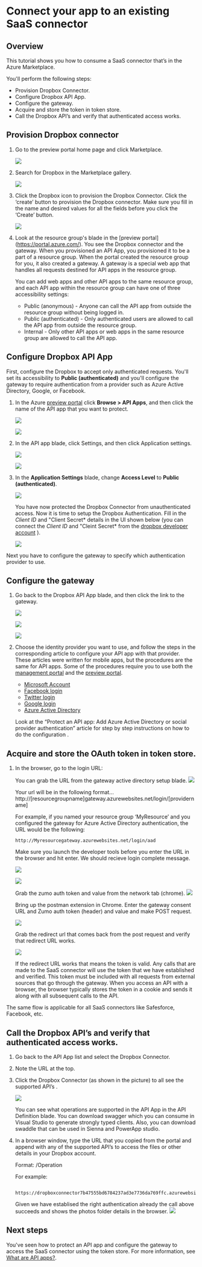 <properties 
	pageTitle="Connect your app to an existing SaaS connector" 
	description="This article demonstrates how to connect to an existing SaaS connector" 
	services="app-service\api" 
	documentationCenter=".net" 
	authors="VinayaReddy" 
	manager="wpickett" 
	editor="jimbe"/>

<tags 
	ms.service="app-service-api" 
	ms.workload="web" 
	ms.tgt_pltfrm="dotnet" 
	ms.devlang="na" 
	ms.topic="article" 
	ms.date="03/20/2015" 
	ms.author="vinayr;tdykstra"/>

# Connect your app to an existing SaaS connector

## Overview

This tutorial shows you how to consume a SaaS connector that’s in the Azure Marketplace. 

You'll perform the following steps:
- Provision Dropbox Connector.
- Configure Dropbox API App.
- Configure the gateway.
- Acquire and store the token in token store. 
- Call the Dropbox API’s and verify that authenticated access works.

## Provision Dropbox connector

1. Go to the preview portal home page and click Marketplace.

	![](./media/app-service-api-connect-your-app-to-saas-connector/01-Marketplace.png)

2. Search for Dropbox in the Marketplace gallery.

	![](./media/app-service-api-connect-your-app-to-saas-connector/02-Marketplace-search.png)
 
3. Click the Dropbox icon to provision the Dropbox Connector. Click the ‘create’ button to provision the Dropbox connector. Make sure you fill in the name and desired values for all the fields before you click the ‘Create’ button. 

	![](./media/app-service-api-connect-your-app-to-saas-connector/03-Dropbox-Connector-Blade.png) 

4. Look at the resource group's blade in the [preview portal] (https://portal.azure.com/). You see the Dropbox connector and the gateway. When you provisioned an API App, you provisioned it to be a part of a resource group. When the portal created the resource group for you, it also created a gateway. A gateway is a special web app that handles all requests destined for API apps in the resource group.

	You can add web apps and other API apps to the same resource group, and each API app within the resource group can have one of three accessibility settings:

	* Public (anonymous) - Anyone can call the API app from outside the resource group without being logged in.
	* Public (authenticated) - Only authenticated users are allowed to call the API app from outside the resource group.
	* Internal - Only other API apps or web apps in the same resource group are allowed to call the API app.

## Configure Dropbox API App

First, configure the Dropbox to accept only authenticated requests.  You'll set its accessibility to **Public (authenticated)** and you'll configure the gateway to require authentication from a provider such as Azure Active Directory, Google, or Facebook.

1.	In the Azure [preview portal](https://portal.azure.com/) click **Browse > API Apps**, and then click the name of the API app that you want to protect.

	![](./media/app-service-api-connect-your-app-to-saas-connector/04-Browse-API-Apps.png) 

	![](./media/app-service-api-connect-your-app-to-saas-connector/05-Dropbox-Connector.png) 
 
2.	In the API app blade, click Settings, and then click Application settings.
 
	![](./media/app-service-api-connect-your-app-to-saas-connector/06-Dropbox-connector-properties.png) 

	![](./media/app-service-api-connect-your-app-to-saas-connector/07-dropbox-settings-dialog.png) 

3.	In the **Application Settings** blade, change **Access Level** to **Public (authenticated)**. 

	![](./media/app-service-api-connect-your-app-to-saas-connector/08-public-auth-setting-blade.png) 

	You have now protected the Dropbox Connector from unauthenticated access. Now it is time to setup the Dropbox Authentication. Fill in the *Client ID* and "Client Secret* details in the UI shown below (you can connect the *Client ID* and "Cleint Secret* from the [dropbox developer account](https://www.dropbox.com/developers/apps) ).

	![](./media/app-service-api-connect-your-app-to-saas-connector/09-Dropbox-authentication-settings.png) 

Next you have to configure the gateway to specify which authentication provider to use.

## Configure the gateway

1. Go back to the Dropbox API App blade, and then click the link to the gateway.
 
	![](./media/app-service-api-connect-your-app-to-saas-connector/10-dropbox-connector-gateway.png) 

	![](./media/app-service-api-connect-your-app-to-saas-connector/11-gateway-all-properties.png)

	![](./media/app-service-api-connect-your-app-to-saas-connector/12-gateway-property-settings-blade.png) 

2. Choose the identity provider you want to use, and follow the steps in the corresponding article to configure your API app with that provider. These articles were written for mobile apps, but the procedures are the same for API apps. Some of the procedures require you to use both the [management portal](https://manage.windowsazure.com/) and the [preview portal](https://portal.azure.com/).
  
	- [Microsoft Account](https://github.com/Azure/azure-content-pr/blob/release-app-services/app-service-mobile-how-to-configure-microsoft-authentication-preview)
	- [Facebook login](https://github.com/Azure/azure-content-pr/blob/release-app-services/app-service-mobile-how-to-configure-facebook-authentication-preview)
	- [Twitter login](https://github.com/Azure/azure-content-pr/blob/release-app-services/app-service-mobile-how-to-configure-twitter-authentication-preview)
	- [Google login](https://github.com/Azure/azure-content-pr/blob/release-app-services/app-service-mobile-how-to-configure-google-authentication-preview)
	- [Azure Active Directory](https://github.com/Azure/azure-content-pr/blob/release-app-services/app-service-mobile-how-to-configure-active-directory-authentication-preview)

	Look at the “Protect an API app: Add Azure Active Directory or social provider authentication” article for step by step instructions on how to do the configuration . 

## Acquire and store the OAuth token in token store.

1.	In the browser, go to the login URL: 

	You can grab the URL from the gateway active directory setup blade.
	![](./media/app-service-api-connect-your-app-to-saas-connector/14-01-gateway-login-URL-portal.png) 
	
	Your url will be in the following format...
	http://[resourcegroupname]gateway.azurewebsites.net/login/[providername]

	For example, if you named your resource group ‘MyResource’ and you configured the gateway for Azure Active Directory authentication, the URL would be the following:

		http://Myresourcegateway.azurewebsites.net/login/aad
	
	Make sure you launch the developer tools before you enter the URL in the browser and hit enter. We should recieve login complete message. 

	![](./media/app-service-api-connect-your-app-to-saas-connector/14-02-gateway-login-URL-Browser.png) 

	![](./media/app-service-api-connect-your-app-to-saas-connector/14-03-gateway-login-confirmation.png) 

	Grab the zumo auth token and value from the network tab (chrome).
	![](./media/app-service-api-connect-your-app-to-saas-connector/14-04-Acquire-Zumo-Auth-Token.png) 

	Bring up the postman extension in Chrome. Enter the gateway consent URL and Zumo auth token (header) and value and make POST request. 

	![](./media/app-service-api-connect-your-app-to-saas-connector/15-login-to-the-connector.png) 
 
	Grab the redirect url that comes back from the post request and verify that redirect URL works. 

	![](./media/app-service-api-connect-your-app-to-saas-connector/16-redirect-url-validate.png)


	If the redirect URL works that means the token is valid. Any calls that are made to the SaaS connector will use the token that we have established and verified. This token must be included with all requests from external sources that go through the gateway. When you access an API with a browser, the browser typically stores the token in a cookie and sends it along with all subsequent calls to the API.

The same flow is applicable for all SaaS connectors like Safesforce, Facebook, etc. 

## Call the Dropbox API’s and verify that authenticated access works.

1. Go back to the API App list and select the Dropbox Connector. 

1. Note the URL at the top.

2. Click the Dropbox Connector (as shown in the picture) to all see the supported API’s .

	![](./media/app-service-api-connect-your-app-to-saas-connector/13-dropbox-api-app-operations.png) 

	You can see what operations are supported in the API App in the API Definition blade. You can download swagger which you can consume in Visual Studio to generate strongly typed clients. Also, you can download swaddle that can be used in Sienna and PowerApp studio. 

2. In a browser window, type the URL that you copied from the portal and append with any of the supported API’s to access the files or other details in your Dropbox account. 

	Format:  <URL>/Operation

	For example:

		https://dropboxconnector7b47555bd6784237ad3e7736da769ffc.azurewebsites.net/folder/photos
   
	Given we have establised the right authentication already the call above succeeds and shows the photos folder details in the browser. 
	![](./media/app-service-api-connect-your-app-to-saas-connector/17-call-dropbox-method-from-browser.png) 

<!--todo<Copy the image of the browser>-->

## Next steps

You've seen how to protect an API app and configure the gateway to access the SaaS connector using the token store. For more information, see [What are API apps?](../app-service-api-apps-why-best-platform/). 

